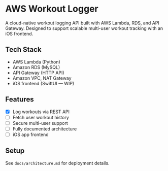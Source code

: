 # AWS Workout Logger

A cloud-native workout logging API built with AWS Lambda, RDS, and API Gateway. Designed to support scalable multi-user workout tracking with an iOS frontend.

## Tech Stack
- AWS Lambda (Python)
- Amazon RDS (MySQL)
- API Gateway (HTTP API)
- Amazon VPC, NAT Gateway
- iOS frontend (SwiftUI — WIP)

## Features
- [x] Log workouts via REST API
- [ ] Fetch user workout history
- [ ] Secure multi-user support
- [ ] Fully documented architecture
- [ ] iOS app frontend

## Setup
See `docs/architecture.md` for deployment details.